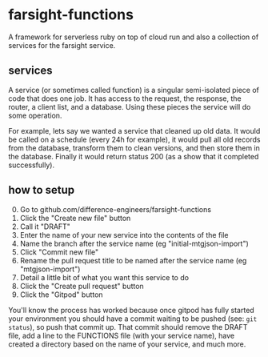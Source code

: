 # farsight-functions

A framework for serverless ruby on top of cloud run and also a collection of services for the farsight service.

## services

A service (or sometimes called function) is a singular semi-isolated piece of code that does one job. It has access to the request, the response, the router, a client list, and a database. Using these pieces the service will do some operation.

For example, lets say we wanted a service that cleaned up old data. It would be called on a schedule (every 24h for example), it would pull all old records from the database, transform them to clean versions, and then store them in the database. Finally it would return status 200 (as a show that it completed successfully).

## how to setup

  0. Go to github.com/difference-engineers/farsight-functions
  0. Click the "Create new file" button
  0. Call it "DRAFT"
  0. Enter the name of your new service into the contents of the file
  0. Name the branch after the service name (eg "initial-mtgjson-import")
  0. Click "Commit new file"
  0. Rename the pull request title to be named after the service name (eg "mtgjson-import")
  0. Detail a little bit of what you want this service to do
  0. Click the "Create pull request" button
  0. Click the "Gitpod" button

You'll know the process has worked because once gitpod has fully started your environment you should have a commit waiting to be pushed (see: `git status`), so push that commit up. That commit should remove the DRAFT file, add a line to the FUNCTIONS file (with your service name), have created a directory based on the name of your service, and much more.
